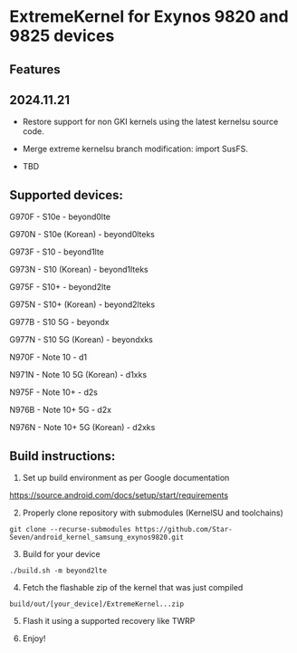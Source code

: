 # ExtremeKernel for Exynos 9820 and 9825 devices

## Features
## 2024.11.21
- Restore support for non GKI kernels using the latest kernelsu source code.
- Merge extreme kernelsu branch modification: import SusFS.

- TBD

## Supported devices:

G970F - S10e - beyond0lte

G970N - S10e (Korean) - beyond0lteks

G973F - S10 - beyond1lte

G973N - S10 (Korean) - beyond1lteks

G975F - S10+ - beyond2lte

G975N - S10+ (Korean) - beyond2lteks

G977B - S10 5G - beyondx

G977N - S10 5G (Korean) - beyondxks

N970F - Note 10 - d1

N971N - Note 10 5G (Korean) - d1xks

N975F - Note 10+ - d2s

N976B - Note 10+ 5G - d2x

N976N - Note 10+ 5G (Korean) - d2xks

## Build instructions:

1. Set up build environment as per Google documentation

https://source.android.com/docs/setup/start/requirements

2. Properly clone repository with submodules (KernelSU and toolchains)

```git clone --recurse-submodules https://github.com/Star-Seven/android_kernel_samsung_exynos9820.git```

3. Build for your device

```./build.sh -m beyond2lte```

4. Fetch the flashable zip of the kernel that was just compiled

```build/out/[your_device]/ExtremeKernel...zip```

5. Flash it using a supported recovery like TWRP

6. Enjoy!
